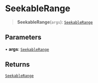 # SeekableRange

> **SeekableRange**(`args`): [`SeekableRange`](reference/interfaces/SeekableRange.md)

## Parameters

• **args**: [`SeekableRange`](reference/interfaces/SeekableRange.md)

## Returns

[`SeekableRange`](reference/interfaces/SeekableRange.md)
